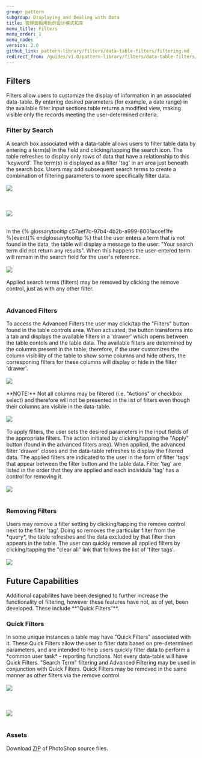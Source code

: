 ```yaml
---
group: pattern
subgroup: Displaying and Dealing with Data
title: 管理面板用到的设计模式和库
menu_title: Filters
menu_order: 1
menu_node:
version: 2.0
github_link: pattern-library/filters/data-table-filters/filtering.md
redirect_from: /guides/v1.0/pattern-library/filters/data-table-filters/filtering.html
---
```


## Filters
Filters allow users to customize the display of information in an associated data-table. By entering desired parameters (for example, a date range) in the available filter input sections table returns a modified view, making visible only the records meeting the user-determined criteria.

<h3 id="search">Filter by Search</h3>
A search box associated with a data-table allows users to filter table data by entering a term(s) in the field and clicking/tapping the search icon. The table refreshes to display only rows of data that have a relationship to this 'keyword'. The term(s) is displayed as a filter 'tag' in an area just beneath the search box. Users may add subsequent search terms to create a combination of filtering parameters to more specifically filter data.
<br />
<br />
<img src="img/keyword_1.png">
<br />
<br />
<br />
<br />
<img src="img/keyword_applied.png">
<br />
<br />

In the {% glossarytooltip c57aef7c-97b4-4b2b-a999-8001accef1fe %}event{% endglossarytooltip %} that the user enters a term that is not found in the data, the table will display a message to the user: "Your search term did not return any results". When this happens the user-entered term will remain in the search field for the user's reference.
<br />
<br />
<img src="img/search_not-found.png">
<br />
<br />
Applied search terms (filters) may be removed by clicking the remove control, just as with any other filter. 
<br />
<br />

<h3 id="advanced">Advanced Filters</h3>
To access the Advanced Filters the user may click/tap the "Filters" button found in the table controls area. When activated, the button transforms into a tab and displays the available filters in a 'drawer' which opens between the table contols and the table data. The available filters are determined by the columns present in the table; therefore, if the user customizes the column visibility of the table to show some columns and hide others, the corresponing filters for these columns will display or hide in the filter 'drawer'.
<br />
<br />
<img src="img/filter_init.png">
<br />
<br /> 
**NOTE:** Not all columns may be filtered (i.e. "Actions" or checkbox select) and therefore will not be presented in the list of filters even though their columns are visible in the data-table.
<br />
<br />
<img src="img/filter_drawer.png">
<br />
<br />
To apply filters, the user sets the desired parameters in the input fields of the appropriate filters. The action initiated by clicking/tapping the "Apply" button (found in the advanced filters area). When applied, the advanced filter 'drawer' closes and the data-table refreshes to display the filtered data. The applied filters are indicated to the user in the form of filter 'tags' that appear between the filter button and the table data. Filter 'tag' are listed in the order that they are applied and each individula 'tag' has a control for removing it.
<br />
<br />
<img src="img/filter_applied.png">
<br />
<br />

<h3 id="remove">Removing Filters</h3>
Users may remove a filter setting by clicking/tapping the remove control next to the filter 'tag'. Doing so removes the particular filter from the *query*, the table refreshes and the data excluded by that filter then appears in the table. The user can quickly remove all applied filters by clicking/tapping the "clear all" link that follows the list of 'filter tags'.
<br />
<br />
<img src="img/filter_remove.png">

<h2>Future Capabilities</h2>
Additional capabilites have been designed to further increase the functionality of filtering, however these features have not, as of yet, been developed.  These include **"Quick Filters"**.


<h3 class="quick">Quick Filters</h3>
In some unique instances a table may have "Quick Filters" associated with it. These Quick Filters allow the user to filter data based on pre-determined parameters, and are intended to help users quickly filter data to perform a *common user task* - reporting functions. Not every data-table will have Quick Filters. "Search Term" filtering and Advanced Filtering may be used in conjunction with Quick Filters. Quick Filters may be removed in the same manner as other filters via the remove control.
<br />
<br />
<img src="img/quick-filter_1.png">
<br />
<br />
<br />
<br />
<img src="img/quick-filter_2.png">
<br />
<br />

<h3 id="assets">Assets</h3>
Download <a href="src/filter-data-table.zip">ZIP</a> of PhotoShop source files.
